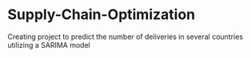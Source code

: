 # Supply-Chain-Optimization

Creating project to predict the number of deliveries in several countries utilizing a SARIMA model
